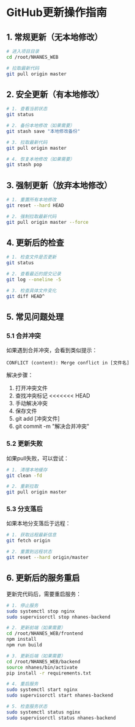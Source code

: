 # GitHub更新操作指南

## 1. 常规更新（无本地修改）
```bash
# 进入项目目录
cd /root/NHANES_WEB

# 拉取最新代码
git pull origin master
```

## 2. 安全更新（有本地修改）
```bash
# 1. 查看当前状态
git status

# 2. 备份本地修改（如果需要）
git stash save "本地修改备份"

# 3. 拉取最新代码
git pull origin master

# 4. 恢复本地修改（如果需要）
git stash pop
```

## 3. 强制更新（放弃本地修改）
```bash
# 1. 重置所有本地修改
git reset --hard HEAD

# 2. 强制拉取最新代码
git pull origin master --force
```

## 4. 更新后的检查
```bash
# 1. 检查文件是否更新
git status

# 2. 查看最近的提交记录
git log --oneline -5

# 3. 检查具体文件变化
git diff HEAD^
```

## 5. 常见问题处理

### 5.1 合并冲突
如果遇到合并冲突，会看到类似提示：
```
CONFLICT (content): Merge conflict in [文件名]
```

解决步骤：
1. 打开冲突文件
2. 查找冲突标记 <<<<<<< HEAD
3. 手动解决冲突
4. 保存文件
5. git add [冲突文件]
6. git commit -m "解决合并冲突"

### 5.2 更新失败
如果pull失败，可以尝试：
```bash
# 1. 清理本地缓存
git clean -fd

# 2. 重新拉取
git pull origin master
```

### 5.3 分支落后
如果本地分支落后于远程：
```bash
# 1. 获取远程最新信息
git fetch origin

# 2. 重置到远程状态
git reset --hard origin/master
```

## 6. 更新后的服务重启
更新完代码后，需要重启服务：

```bash
# 1. 停止服务
sudo systemctl stop nginx
sudo supervisorctl stop nhanes-backend

# 2. 更新前端（如果需要）
cd /root/NHANES_WEB/frontend
npm install
npm run build

# 3. 更新后端（如果需要）
cd /root/NHANES_WEB/backend
source nhanes/bin/activate
pip install -r requirements.txt

# 4. 重启服务
sudo systemctl start nginx
sudo supervisorctl start nhanes-backend

# 5. 检查服务状态
sudo systemctl status nginx
sudo supervisorctl status nhanes-backend
```

